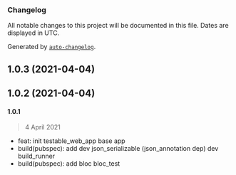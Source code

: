 ### Changelog

All notable changes to this project will be documented in this file. Dates are displayed in UTC.

Generated by [`auto-changelog`](https://github.com/CookPete/auto-changelog).

## 1.0.3 (2021-04-04)

## 1.0.2 (2021-04-04)

#### 1.0.1

> 4 April 2021

- feat: init testable_web_app base app
- build(pubspec): add dev json_serializable (json_annotation dep) dev build_runner
- build(pubspec): add bloc bloc_test
